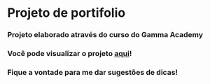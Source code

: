 # Projeto de portifolio

### Projeto elaborado através do curso do Gamma Academy
 
### Você pode visualizar o projeto [aqui](https://maironsantana.github.io/GA-CSS-Portifolio/)!
### Fique a vontade para me dar sugestões de dicas!

